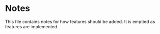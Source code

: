 # Notes
This file contains notes for how features should be added. It is emptied as features are implemented.
